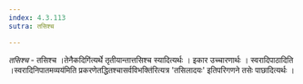 ```yaml
---
index: 4.3.113
sutra: तसिश्च

---
```

_तसिश्च_ - तसिश्च ।तेनैकदिगि॑त्यर्थे तृतीयान्तात्तसिश्च स्यादित्यर्थः । इकार उच्चारणार्थः । स्वरादिपाठादिति ।स्वरादिनिपातमव्यय॑मिति प्रकरणेतद्धितश्चासर्वविभक्ति॑रित्यत्र 'तसिलादयः' इतिपरिगणने तसेः पाछादित्यर्थः । 